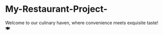 # My-Restaurant-Project-
Welcome to our culinary haven, where convenience meets exquisite taste! 🍽️
